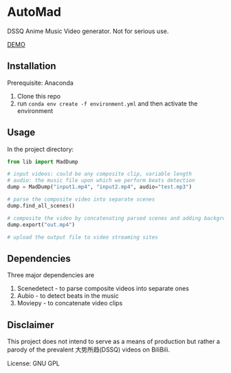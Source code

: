 # AutoMad
DSSQ Anime Music Video generator. Not for serious use.

[DEMO](https://www.bilibili.com/video/BV1eA411W772)

## Installation

Prerequisite: Anaconda
1. Clone this repo
2. run `conda env create -f environment.yml` and then activate the environment

## Usage

In the project directory:
```python
from lib import MadDump

# input videos: could be any composite clip, variable length
# audio: the music file upon which we perform beats detection 
dump = MadDump("input1.mp4", "input2.mp4", audio="test.mp3")

# parse the composite video into separate scenes
dump.find_all_scenes()

# composite the video by concatenating parsed scenes and adding background music
dump.export("out.mp4")

# upload the output file to video streaming sites
```

## Dependencies

Three major dependencies are
1. Scenedetect - to parse composite videos into separate ones
2. Aubio - to detect beats in the music
3. Moviepy - to concatenate video clips

## Disclaimer
This project does not intend to serve as a means of production but rather a parody of the prevalent 大势所趋(DSSQ) videos 
on BiliBili.

License: GNU GPL
